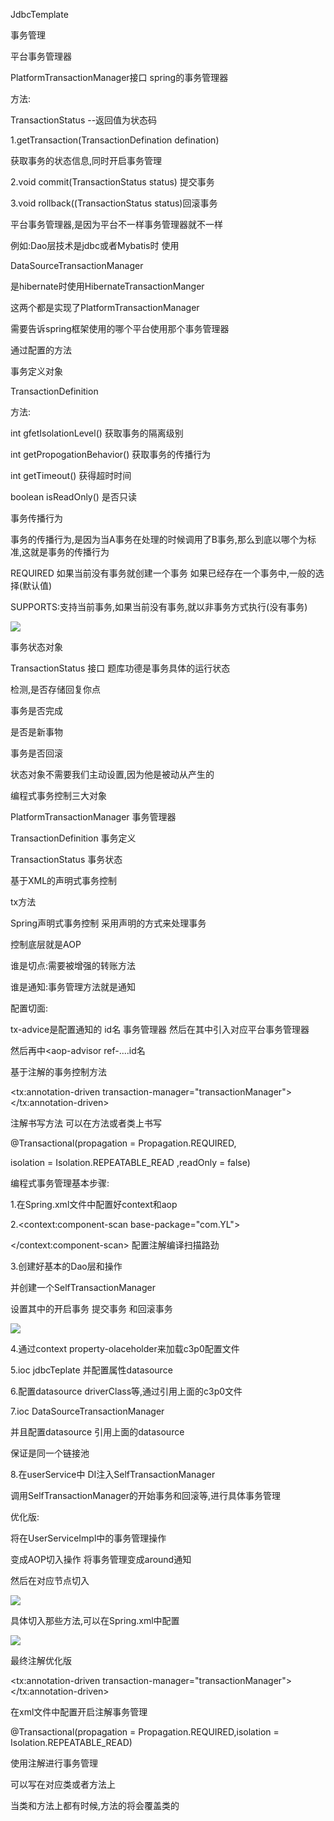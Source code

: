 JdbcTemplate

事务管理

  

平台事务管理器

PlatformTransactionManager接口 spring的事务管理器

方法:

TransactionStatus --返回值为状态码

1.getTransaction(TransactionDefination defination)

获取事务的状态信息,同时开启事务管理

  

2.void commit(TransactionStatus status) 提交事务

3.void rollback((TransactionStatus status)回滚事务

  

平台事务管理器,是因为平台不一样事务管理器就不一样

例如:Dao层技术是jdbc或者Mybatis时 使用

DataSourceTransactionManager

是hibernate时使用HibernateTransactionManger

这两个都是实现了PlatformTransactionManager

  

需要告诉spring框架使用的哪个平台使用那个事务管理器

通过配置的方法

  

事务定义对象

TransactionDefinition

方法:

int gfetIsolationLevel() 获取事务的隔离级别

int getPropogationBehavior() 获取事务的传播行为

int getTimeout() 获得超时时间

boolean isReadOnly() 是否只读

  

事务传播行为

事务的传播行为,是因为当A事务在处理的时候调用了B事务,那么到底以哪个为标准,这就是事务的传播行为

REQUIRED 如果当前没有事务就创建一个事务 如果已经存在一个事务中,一般的选择(默认值)

SUPPORTS:支持当前事务,如果当前没有事务,就以非事务方式执行(没有事务)

![](C:\Users\YuLi\AppData\Local\YNote\data\qq3AE958F571E4572DE9CC711939D04018\da42ca119f494477b28d1d4e8d11561b\7f26e96bc1b44b62b29963ac3be2aed4.jpg)

事务状态对象

TransactionStatus 接口 题库功德是事务具体的运行状态

检测,是否存储回复你点

事务是否完成

是否是新事物

事务是否回滚

状态对象不需要我们主动设置,因为他是被动从产生的

  

编程式事务控制三大对象

PlatformTransactionManager 事务管理器

TransactionDefinition 事务定义

TransactionStatus 事务状态

  

基于XML的声明式事务控制

tx方法

Spring声明式事务控制 采用声明的方式来处理事务

控制底层就是AOP

  

谁是切点:需要被增强的转账方法

谁是通知:事务管理方法就是通知

配置切面:

  

tx-advice是配置通知的 id名 事务管理器 然后在其中引入对应平台事务管理器

然后再<aop-config>中<aop-advisor ref-....id名

  

基于注解的事务控制方法

<!--开启事务注解-->

<tx:annotation-driven transaction-manager="transactionManager"></tx:annotation-driven>

  

注解书写方法 可以在方法或者类上书写

@Transactional(propagation = Propagation.REQUIRED,

isolation = Isolation.REPEATABLE_READ ,readOnly = false)

  

  

编程式事务管理基本步骤:

1.在Spring.xml文件中配置好context和aop

2.<context:component-scan base-package="com.YL">

</context:component-scan> 配置注解编译扫描路劲

3.创建好基本的Dao层和操作

  

并创建一个SelfTransactionManager

设置其中的开启事务 提交事务 和回滚事务

![](C:\Users\YuLi\AppData\Local\YNote\data\qq3AE958F571E4572DE9CC711939D04018\08fab18d3fc242a09913847a0d76f1f0\f137964407b44fdb9e289c358398e9d1.jpg)

4.通过context property-olaceholder来加载c3p0配置文件

5.ioc jdbcTeplate 并配置属性datasource

6.配置datasource driverClass等,通过引用上面的c3p0文件

7.ioc DataSourceTransactionManager

并且配置datasource 引用上面的datasource

保证是同一个链接池

8.在userService中 DI注入SelfTransactionManager

调用SelfTransactionManager的开始事务和回滚等,进行具体事务管理

  

  

  

优化版:

将在UserServiceImpl中的事务管理操作

变成AOP切入操作 将事务管理变成around通知

然后在对应节点切入

![](C:\Users\YuLi\AppData\Local\YNote\data\qq3AE958F571E4572DE9CC711939D04018\7b3acfcffbbe490cb5b1248e74e395fa\2208b99e6ffb4d20aba082b3162a30bc.jpg)

  

具体切入那些方法,可以在Spring.xml中配置

  

![](C:\Users\YuLi\AppData\Local\YNote\data\qq3AE958F571E4572DE9CC711939D04018\6ecf14506cd44a23af840ea0866404d8\7b8775addfcf48e3a22f8b5a4098429e.jpg)

  

最终注解优化版

<!-- 事务管理方法3-->

<tx:annotation-driven transaction-manager="transactionManager"></tx:annotation-driven>

  

在xml文件中配置开启注解事务管理

@Transactional(propagation = Propagation.REQUIRED,isolation = Isolation.REPEATABLE_READ)

  

使用注解进行事务管理

可以写在对应类或者方法上

当类和方法上都有时候,方法的将会覆盖类的